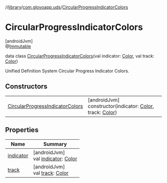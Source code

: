 //[library](../../../index.md)/[com.glovoapp.uds](../index.md)/[CircularProgressIndicatorColors](index.md)

# CircularProgressIndicatorColors

[androidJvm]\
@[Immutable](https://developer.android.com/reference/kotlin/androidx/compose/runtime/Immutable.html)

data class [CircularProgressIndicatorColors](index.md)(val indicator: [Color](https://developer.android.com/reference/kotlin/androidx/compose/ui/graphics/Color.html), val track: [Color](https://developer.android.com/reference/kotlin/androidx/compose/ui/graphics/Color.html))

Unified Definition System Circular Progress Indicator Colors.

## Constructors

| | |
|---|---|
| [CircularProgressIndicatorColors](-circular-progress-indicator-colors.md) | [androidJvm]<br>constructor(indicator: [Color](https://developer.android.com/reference/kotlin/androidx/compose/ui/graphics/Color.html), track: [Color](https://developer.android.com/reference/kotlin/androidx/compose/ui/graphics/Color.html)) |

## Properties

| Name | Summary |
|---|---|
| [indicator](indicator.md) | [androidJvm]<br>val [indicator](indicator.md): [Color](https://developer.android.com/reference/kotlin/androidx/compose/ui/graphics/Color.html) |
| [track](track.md) | [androidJvm]<br>val [track](track.md): [Color](https://developer.android.com/reference/kotlin/androidx/compose/ui/graphics/Color.html) |
